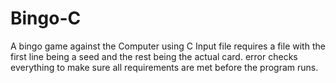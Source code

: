 # Bingo-C
A bingo game against the Computer using C
Input file requires a file with the first line being a seed and the rest being the actual card.
error checks everything to make sure all requirements are met before the program runs.

